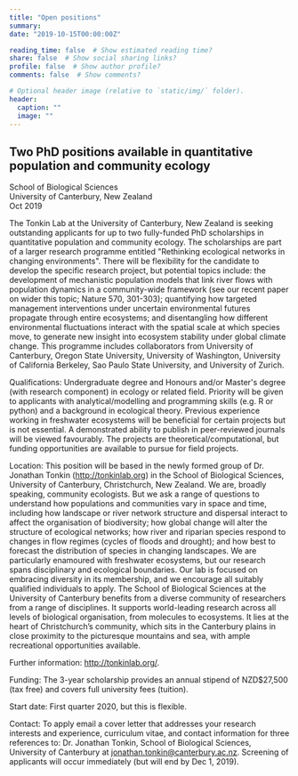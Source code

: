 ```yaml
---
title: "Open positions"
summary: 
date: "2019-10-15T00:00:00Z"

reading_time: false  # Show estimated reading time?
share: false  # Show social sharing links?
profile: false  # Show author profile?
comments: false  # Show comments?

# Optional header image (relative to `static/img/` folder).
header:
  caption: ""
  image: ""
---
```


## Two PhD positions available in quantitative population and community ecology
School of Biological Sciences  
University of Canterbury, New Zealand  
Oct 2019

The Tonkin Lab at the University of Canterbury, New Zealand is seeking outstanding applicants for up to two fully-funded PhD scholarships in quantitative population and community ecology. The scholarships are part of a larger research programme entitled "Rethinking ecological networks in changing environments". There will be flexibility for the candidate to develop the specific research project, but potential topics include: the development of mechanistic population models that link river flows with population dynamics in a community-wide framework (see our recent paper on wider this topic; Nature 570, 301-303); quantifying how targeted management interventions under uncertain environmental futures propagate through entire ecosystems; and disentangling how different environmental fluctuations interact with the spatial scale at which species move, to generate new insight into ecosystem stability under global climate change. This programme includes collaborators from University of Canterbury, Oregon State University, University of Washington, University of California Berkeley, Sao Paulo State University, and University of Zurich. 

Qualifications: Undergraduate degree and Honours and/or Master's degree (with research component) in ecology or related field. Priority will be given to applicants with analytical/modelling and programming skills (e.g. R or python) and a background in ecological theory. Previous experience working in freshwater ecosystems will be beneficial for certain projects but is not essential. A demonstrated ability to publish in peer-reviewed journals will be viewed favourably. The projects are theoretical/computational, but funding opportunities are available to pursue for field projects.  

Location: This position will be based in the newly formed group of Dr. Jonathan Tonkin (http://tonkinlab.org) in the School of Biological Sciences, University of Canterbury, Christchurch, New Zealand. We are, broadly speaking, community ecologists. But we ask a range of questions to understand how populations and communities vary in space and time, including how landscape or river network structure and dispersal interact to affect the organisation of biodiversity; how global change will alter the structure of ecological networks; how river and riparian species respond to changes in flow regimes (cycles of floods and drought); and how best to forecast the distribution of species in changing landscapes. We are particularly enamoured with freshwater ecosystems, but our research spans disciplinary and ecological boundaries. Our lab is focused on embracing diversity in its membership, and we encourage all suitably qualified individuals to apply. The School of Biological Sciences at the University of Canterbury benefits from a diverse community of researchers from a range of disciplines. It supports world-leading research across all levels of biological organisation, from molecules to ecosystems. It lies at the heart of Christchurch’s community, which sits in the Canterbury plains in close proximity to the picturesque mountains and sea, with ample recreational opportunities available.

Further information: http://tonkinlab.org/.

Funding: The 3-year scholarship provides an annual stipend of NZD$27,500 (tax free) and covers full university fees (tuition). 

Start date: First quarter 2020, but this is flexible. 

Contact: To apply email a cover letter that addresses your research interests and experience, curriculum vitae, and contact information for three references to: Dr. Jonathan Tonkin, School of Biological Sciences, University of Canterbury at jonathan.tonkin@canterbury.ac.nz. Screening of applicants will occur immediately (but will end by Dec 1, 2019).
